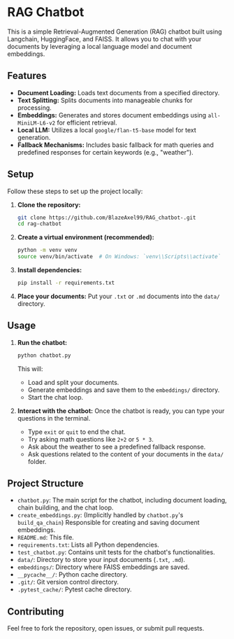 # RAG Chatbot

This is a simple Retrieval-Augmented Generation (RAG) chatbot built using Langchain, HuggingFace, and FAISS. It allows you to chat with your documents by leveraging a local language model and document embeddings.

## Features

- **Document Loading:** Loads text documents from a specified directory.
- **Text Splitting:** Splits documents into manageable chunks for processing.
- **Embeddings:** Generates and stores document embeddings using `all-MiniLM-L6-v2` for efficient retrieval.
- **Local LLM:** Utilizes a local `google/flan-t5-base` model for text generation.
- **Fallback Mechanisms:** Includes basic fallback for math queries and predefined responses for certain keywords (e.g., "weather").

## Setup

Follow these steps to set up the project locally:

1.  **Clone the repository:**

    ```bash
    git clone https://github.com/BlazeAxel99/RAG_chatbot-.git
    cd rag-chatbot
    ```

2.  **Create a virtual environment (recommended):**

    ```bash
    python -m venv venv
    source venv/bin/activate  # On Windows: `venv\\Scripts\\activate`
    ```

3.  **Install dependencies:**

    ```bash
    pip install -r requirements.txt
    ```

4.  **Place your documents:**
    Put your `.txt` or `.md` documents into the `data/` directory.

## Usage

1.  **Run the chatbot:**

    ```bash
    python chatbot.py
    ```

    This will:

    - Load and split your documents.
    - Generate embeddings and save them to the `embeddings/` directory.
    - Start the chat loop.

2.  **Interact with the chatbot:**
    Once the chatbot is ready, you can type your questions in the terminal.

    - Type `exit` or `quit` to end the chat.
    - Try asking math questions like `2+2` or `5 * 3`.
    - Ask about the weather to see a predefined fallback response.
    - Ask questions related to the content of your documents in the `data/` folder.

## Project Structure

- `chatbot.py`: The main script for the chatbot, including document loading, chain building, and the chat loop.
- `create_embeddings.py`: (Implicitly handled by `chatbot.py`'s `build_qa_chain`) Responsible for creating and saving document embeddings.
- `README.md`: This file.
- `requirements.txt`: Lists all Python dependencies.
- `test_chatbot.py`: Contains unit tests for the chatbot's functionalities.
- `data/`: Directory to store your input documents (`.txt`, `.md`).
- `embeddings/`: Directory where FAISS embeddings are saved.
- `__pycache__/`: Python cache directory.
- `.git/`: Git version control directory.
- `.pytest_cache/`: Pytest cache directory.

## Contributing

Feel free to fork the repository, open issues, or submit pull requests.
